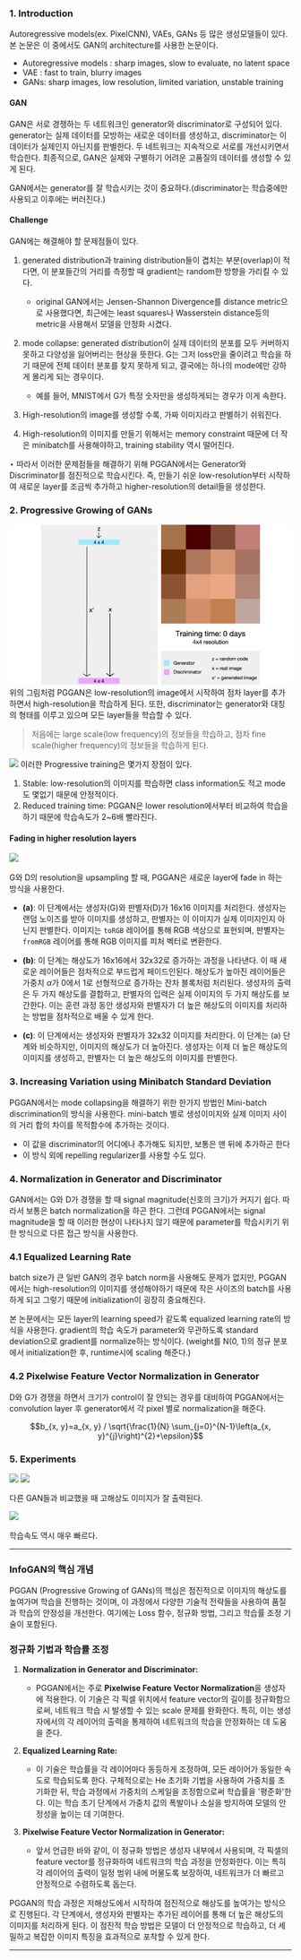 

### 1. Introduction

Autoregressive models(ex. PixelCNN), VAEs, GANs 등 많은 생성모델들이 있다. 본 논문은 이 중에서도 GAN의 architecture를 사용한 논문이다. 

- Autoregressive models : sharp images, slow to evaluate, no latent space 
- VAE : fast to train, blurry images
- GANs: sharp images, low resolution, limited variation, unstable training

#### GAN 
GAN은 서로 경쟁하는 두 네트워크인 generator와 discriminator로 구성되어 있다. generator는 실제 데이터를 모방하는 새로운 데이터를 생성하고, discriminator는 이 데이터가 실제인지 아닌지를 판별한다. 두 네트워크는 지속적으로 서로를 개선시키면서 학습한다. 최종적으로, GAN은 실제와 구별하기 어려운 고품질의 데이터를 생성할 수 있게 된다. 

GAN에서는 generator를 잘 학습시키는 것이 중요하다.(discriminator는 학습중에만 사용되고 이후에는 버러진다.)


#### Challenge
GAN에는 해결해야 할 문제점들이 있다.
1. generated distribution과 training distribution들이 겹치는 부분(overlap)이 적다면, 이 분포들간의 거리를 측정할 때 gradient는 random한 방향을 가리킬 수 있다. 
    - original GAN에서는 Jensen-Shannon Divergence를 distance metric으로 사용했다면, 최근에는 least squares나 Wasserstein distance등의 metric을 사용해서 모델을 안정화 시켰다.

2. mode collapse: generated distribution이 실제 데이터의 분포를 모두 커버하지 못하고 다양성을 잃어버리는 현상을 뜻한다. G는 그저 loss만을 줄이려고 학습을 하기 때문에 전체 데이터 분포를 찾지 못하게 되고, 결국에는 하나의 mode에만 강하게 몰리게 되는 경우이다. 
   - 예를 들어, MNIST에서 G가 특정 숫자만을 생성하게되는 경우가 이게 속한다. 

3. High-resolution의 image를 생성할 수록, 가짜 이미지라고 판별하기 쉬워진다. 

4. High-resolution의 이미지를 만들기 위해서는 memory constraint 때문에 더 작은 minibatch를 사용해야하고, training stability 역시 떨어진다. 

$\star$ 따라서 이러한 문제점들을 해결하기 위해 PGGAN에서는 Generator와 Discriminator를 점진적으로 학습시킨다. 즉, 만들기 쉬운 low-resolution부터 시작하여 새로운 layer를 조금씩 추가하고 higher-resolution의 detail들을 생성한다. 




### 2. Progressive Growing of GANs
![](../../Data/논문_PGGAN/pggan1.gif)
위의 그림처럼 PGGAN은 low-resolution의 image에서 시작하여 점차 layer를 추가하면서 high-resolution을 학습하게 된다. 또한, discriminator는 generator와 대칭의 형태를 이루고 있으며 모든 layer들을 학습할 수 있다. 


> 처음에는 large scale(low frequency)의 정보들을 학습하고, 점차 fine scale(higher frequency)의 정보들을 학습하게 된다. 



![](../../Data/논문_PGGAN/pggan2.png)
이러한 Progressive training은 몇가지 장점이 있다. 

1. Stable: low-resolution의 이미지를 학습하면 class information도 적고 mode도 몇없기 때문에 안정적이다.
2. Reduced training time: PGGAN은 lower resolution에서부터 비교하여 학습을 하기 때문에 학습속도가 2~6배 빨라진다. 



#### Fading in higher resolution layers 
![](../../Data/논문_PGGAN/pggan3.png)

G와 D의 resolution을 upsampling 할 때, PGGAN은 새로운 layer에 fade in 하는 방식을 사용한다. 

- **(a)**: 이 단계에서는 생성자(G)와 판별자(D)가 16x16 이미지를 처리한다. 생성자는 랜덤 노이즈를 받아 이미지를 생성하고, 판별자는 이 이미지가 실제 이미지인지 아닌지 판별한다. 이미지는 `toRGB` 레이어를 통해 RGB 색상으로 표현되며, 판별자는 `fromRGB` 레이어를 통해 RGB 이미지를 피처 벡터로 변환한다.
    
- **(b)**: 이 단계는 해상도가 16x16에서 32x32로 증가하는 과정을 나타낸다. 이 때 새로운 레이어들은 점차적으로 부드럽게 페이드인된다. 해상도가 높아진 레이어들은 가중치 $\alpha$가 0에서 1로 선형적으로 증가하는 잔차 블록처럼 처리된다. 생성자의 출력은 두 가지 해상도를 결합하고, 판별자의 입력은 실제 이미지의 두 가지 해상도를 보간한다. 이는 훈련 과정 동안 생성자와 판별자가 더 높은 해상도의 이미지를 처리하는 방법을 점차적으로 배울 수 있게 한다.
    
- **(c)**: 이 단계에서는 생성자와 판별자가 32x32 이미지를 처리한다. 이 단계는 (a) 단계와 비슷하지만, 이미지의 해상도가 더 높아진다. 생성자는 이제 더 높은 해상도의 이미지를 생성하고, 판별자는 더 높은 해상도의 이미지를 판별한다.




### 3. Increasing Variation using Minibatch Standard Deviation

PGGAN에서는 mode collapsing을 해결하기 위한 한가지 방법인 Mini-batch discrimination의 방식을 사용한다. mini-batch 별로 생성이미지와 실제 이미지 사이의 거리 합의 차이를 목적함수에 추가하는 것이다. 

- 이 값을 discriminator의 어디에나 추가해도 되지만, 보통은 맨 뒤에 추가하곤 한다
- 이 방식 외에 repelling regularizer를 사용할 수도 있다. 




### 4.  Normalization in Generator and Discriminator 

GAN에서는 G와 D가 경쟁을 할 때 signal magnitude(신호의 크기)가 커지기 쉽다. 따라서 보통은 batch normalization을 하곤 한다. 그런데 PGGAN에서는 signal magnitude을 할 때 이러한 현상이 나타나지 않기 때문에 parameter를 학습시키기 위한 방식으로 다른 접근 방식을 사용한다. 




### 4.1 Equalized Learning Rate 

batch size가 큰 일반 GAN의 경우 batch norm을 사용해도 문제가 없지만, PGGAN에서는 high-resolution의 이미지를 생성해야하기 때문에 작은 사이즈의 batch를 사용하게 되고 그렇기 때문에 initialization이 굉장히 중요해진다. 

본 논문에서는 모든 layer의 learning speed가 같도록 equalized learning rate의 방식을 사용한다. 
gradient의 학습 속도가 parameter와 무관하도록 standard deviation으로 gradient를 normalize하는 방식이다. (weight를 N(0, 1)의 정규 분포에서 initialization한 후, runtime시에 scaling 해준다.)





### 4.2 Pixelwise Feature Vector Normalization in Generator

D와 G가 경쟁을 하면서 크기가 control이 잘 안되는 경우를 대비하여 PGGAN에서는 convolution layer 후 generator에서 각 pixel 별로 normalization을 해준다. 

$$b_{x, y}=a_{x, y} / \sqrt{\frac{1}{N} \sum_{j=0}^{N-1}\left(a_{x, y}^{j}\right)^{2}+\epsilon}$$




### 5. Experiments 
![](../../Data/논문_PGGAN/pggan4.png)
![](../../Data/논문_PGGAN/pggan5.png)

다른 GAN들과 비교했을 때 고해상도 이미지가 잘 출력된다.

![](../../Data/논문_PGGAN/pggan6.png)

학습속도 역시 매우 빠르다.



---

### InfoGAN의 핵심 개념


PGGAN (Progressive Growing of GANs)의 핵심은 점진적으로 이미지의 해상도를 높여가며 학습을 진행하는 것이며, 이 과정에서 다양한 기술적 전략들을 사용하여 품질과 학습의 안정성을 개선한다. 
여기에는 Loss 함수, 정규화 방법, 그리고 학습률 조정 기술이 포함된다.


### 정규화 기법과 학습률 조정

1. **Normalization in Generator and Discriminator:**
   - PGGAN에서는 주로 **Pixelwise Feature Vector Normalization**을 생성자에 적용한다. 이 기술은 각 픽셀 위치에서 feature vector의 길이를 정규화함으로써, 네트워크 학습 시 발생할 수 있는 scale 문제를 완화한다. 특히, 이는 생성자에서의 각 레이어의 출력을 통제하여 네트워크의 학습을 안정화하는 데 도움을 준다.
   
2. **Equalized Learning Rate:**
   - 이 기술은 학습률을 각 레이어마다 동등하게 조정하여, 모든 레이어가 동일한 속도로 학습되도록 한다. 구체적으로는 He 초기화 기법을 사용하여 가중치를 초기화한 뒤, 학습 과정에서 가중치의 스케일을 조정함으로써 학습률을 '평준화'한다. 이는 학습 초기 단계에서 가중치 값의 폭발이나 소실을 방지하여 모델의 안정성을 높이는 데 기여한다.

3. **Pixelwise Feature Vector Normalization in Generator:**
   - 앞서 언급한 바와 같이, 이 정규화 방법은 생성자 내부에서 사용되며, 각 픽셀의 feature vector를 정규화하여 네트워크의 학습 과정을 안정화한다. 이는 특히 각 레이어의 출력이 일정 범위 내에 머물도록 보장하여, 네트워크가 더 빠르고 안정적으로 수렴하도록 돕는다.


PGGAN의 학습 과정은 저해상도에서 시작하여 점진적으로 해상도를 높여가는 방식으로 진행된다. 각 단계에서, 생성자와 판별자는 추가된 레이어를 통해 더 높은 해상도의 이미지를 처리하게 된다. 이 점진적 학습 방법은 모델이 더 안정적으로 학습하고, 더 세밀하고 복잡한 이미지 특징을 효과적으로 포착할 수 있게 한다.


---



